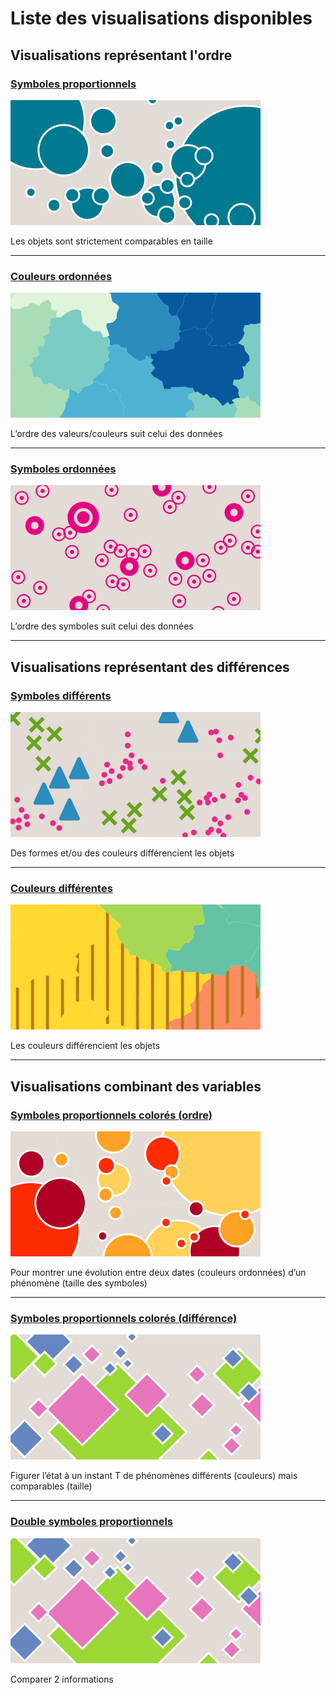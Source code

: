 # Liste des visualisations disponibles


## **Visualisations représentant l'ordre**

### [Symboles proportionnels](../symboles-proportionnels)
[![image viz](./assets/large-1.svg)](../symboles-proportionnels)

Les objets sont strictement comparables en taille

***

### [Couleurs ordonnées](../couleurs-ordonnees)
[![image viz](./assets/large-2.svg)](../couleurs-ordonnees)

L’ordre des valeurs/couleurs suit celui des données

***

### [Symboles ordonnées](../symboles-ordonnes)
[![image viz](./assets/large-5.svg)](../symboles-ordonnes)

L’ordre des symboles suit celui des données

***
## **Visualisations représentant des différences**

### [Symboles différents](../symboles-differents)
[![image viz](./assets/large-3.svg)](../symboles-differents)

Des formes et/ou des couleurs différencient les objets

***

### [Couleurs différentes](../couleurs-differentes)
[![image viz](./assets/large-4.svg)](../couleurs-differentes)

Les couleurs différencient les objets

***
## **Visualisations combinant des variables**

### [Symboles proportionnels colorés (ordre)](../symboles-proportionnels-colores-ordre)
[![image viz](./assets/large-6.svg)](../symboles-proportionnels-colores-ordre)

Pour montrer une évolution entre deux dates (couleurs ordonnées) d’un phénomène (taille des symboles)

***

### [Symboles proportionnels colorés (différence)](../symboles-proportionnels-colores-difference)
[![image viz](./assets/large-7.svg)](../symboles-proportionnels-colores-difference)

Figurer l’état à un instant T de phénomènes différents (couleurs) mais comparables (taille)

***

### [Double symboles proportionnels](../double-symboles-proportionnels)
[![image viz](./assets/large-7.svg)](../double-symboles-proportionnels)

Comparer 2 informations
